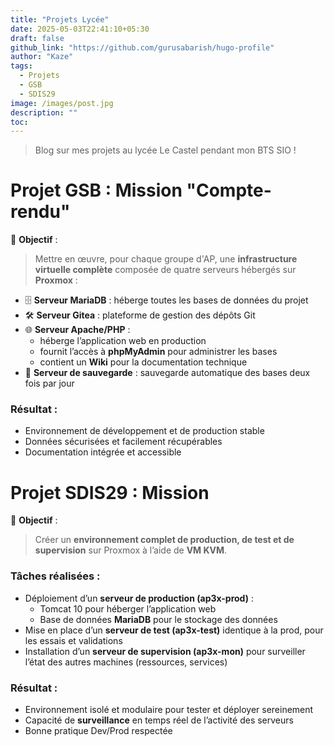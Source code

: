 ```yaml
---
title: "Projets Lycée"
date: 2025-05-03T22:41:10+05:30
draft: false
github_link: "https://github.com/gurusabarish/hugo-profile"
author: "Kaze"
tags:
  - Projets
  - GSB
  - SDIS29
image: /images/post.jpg
description: ""
toc: 
---
```


> Blog sur mes projets au lycée Le Castel pendant mon BTS SIO !

# Projet GSB : Mission "Compte-rendu"

🎯 **Objectif** :  
> Mettre en œuvre, pour chaque groupe d'AP, une **infrastructure virtuelle complète** composée de quatre serveurs hébergés sur **Proxmox** :

- 🗄️ **Serveur MariaDB** : héberge toutes les bases de données du projet  
- 🛠️ **Serveur Gitea** : plateforme de gestion des dépôts Git  
- 🌐 **Serveur Apache/PHP** :  
  - héberge l’application web en production  
  - fournit l’accès à **phpMyAdmin** pour administrer les bases  
  - contient un **Wiki** pour la documentation technique  
- 💾 **Serveur de sauvegarde** : sauvegarde automatique des bases deux fois par jour

### Résultat :
- Environnement de développement et de production stable  
- Données sécurisées et facilement récupérables  
- Documentation intégrée et accessible

# Projet SDIS29 : Mission 

🎯 **Objectif** :  
> Créer un **environnement complet de production, de test et de supervision** sur Proxmox à l’aide de **VM KVM**.

### Tâches réalisées :
- Déploiement d’un **serveur de production (ap3x-prod)** :  
  - Tomcat 10 pour héberger l’application web  
  - Base de données **MariaDB** pour le stockage des données
- Mise en place d’un **serveur de test (ap3x-test)** identique à la prod, pour les essais et validations
- Installation d’un **serveur de supervision (ap3x-mon)** pour surveiller l’état des autres machines (ressources, services)

### Résultat :
- Environnement isolé et modulaire pour tester et déployer sereinement  
- Capacité de **surveillance** en temps réel de l’activité des serveurs  
- Bonne pratique Dev/Prod respectée
